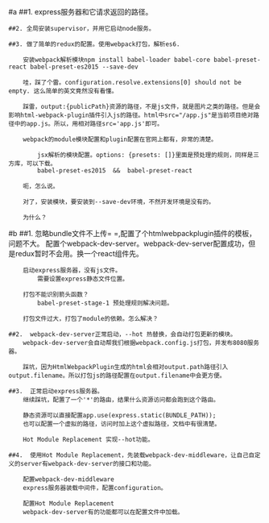 #a
    ##1. express服务器和它请求返回的路径。

    ##2. 全局安装supervisor，并用它启动node服务。

    ##3. 做了简单的redux的配置。使用webpack打包，解析es6.
        
        安装webpack解析模块npm install babel-loader babel-core babel-preset-react babel-preset-es2015 --save-dev

        哇，踩了个雷。configuration.resolve.extensions[0] should not be empty. 这么简单的英文竟然没有看懂。

        踩雷，output:{publicPath}资源的路径，不是js文件，就是图片之类的路径。但是会影响html-webpack-plugin插件引入js的路径。html中src="/app.js"是当前项目绝对路径中的app.js。所以，用相对路径src='app.js'即可。

        webpack的module模块配置和plugin配置在官网上都有，非常的清楚。

            jsx解析的模块配置。options: {presets: []}里面是预处理的规则，同样是三方库，可以下载。
            babel-preset-es2015  &&  babel-preset-react

        呃，怎么说。

        对了，安装模块，要安装到--save-dev环境，不然开发环境是没有的。

        为什么？

    
#b
    ##1.  忽略bundle文件不上传= =,配置了个htmlwebpackplugin插件的模板，问题不大。
        配置个webpack-dev-server。webpack-dev-server配置成功，但是redux暂时不会用。换一个react组件先。

        启动express服务器，没有js文件。
            需要设置express静态文件位置。

        打包不能识别箭头函数？
            babel-preset-stage-1 预处理规则解决问题。

        打包文件过大，打包了module的依赖。怎么解决？

    ##2.  webpack-dev-server正常启动，--hot 热替换，会自动打包更新的模块。
        webpack-dev-server会自动帮我们根据webpack.config.js打包，并发布8080服务器。

        踩坑，因为HtmlWebpackPlugin生成的html会相对output.path路径引入output.filename。所以打包js的路径配置在output.filename中会更方便。

    ##3.  正常启动express服务器。
        继续踩坑，配置了一个'*'的路由，结果什么资源访问都会跑到这个路由。

        静态资源可以直接配置app.use(express.static(BUNDLE_PATH));
        也可以配置一个虚拟的路径，访问时加上这个虚拟路径，文档中有很清楚。

        Hot Module Replacement 实现--hot功能。
        
    ##4.  使用Hot Module Replacement，先装载webpack-dev-middleware，让自己自定义的server有webpack-dev-server的接口和功能。

        配置webpack-dev-middleware
        express服务器装载中间件，配置configuration。

        配置Hot Module Replacement
        webpack-dev-server有的功能都可以在配置文件中加载。
